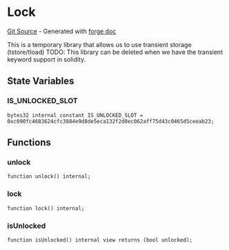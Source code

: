 # Lock
[Git Source](https://github.com/uniswap/v4-core/blob/b619b6718e31aa5b4fa0286520c455ceb950276d/src/libraries/Lock.sol) - Generated with [forge doc](https://book.getfoundry.sh/reference/forge/forge-doc)

This is a temporary library that allows us to use transient storage (tstore/tload)
TODO: This library can be deleted when we have the transient keyword support in solidity.


## State Variables
### IS_UNLOCKED_SLOT

```solidity
bytes32 internal constant IS_UNLOCKED_SLOT = 0xc090fc4683624cfc3884e9d8de5eca132f2d0ec062aff75d43c0465d5ceeab23;
```


## Functions
### unlock


```solidity
function unlock() internal;
```

### lock


```solidity
function lock() internal;
```

### isUnlocked


```solidity
function isUnlocked() internal view returns (bool unlocked);
```

